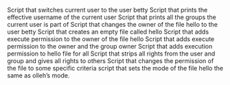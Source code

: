 Script that switches current user to the user betty
Script that prints the effective username of the current user
Script that prints all the groups the current user is part of
Script that changes the owner of the file hello to the user betty
Script that creates an empty file called hello
Script that adds execute permission to the owner of the file hello
Script that adds execute permission to the owner and the group owner
Script that adds execution permission to hello file for all
Script that strips all rights from the user and group and gives all rights to others
Script that changes the permission of the file to some specific criteria
script that sets the mode of the file hello the same as olleh’s mode.
